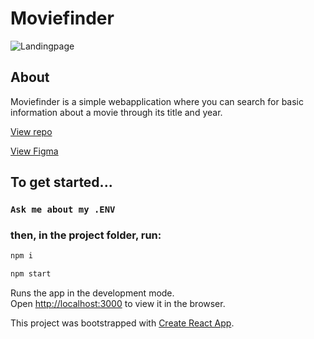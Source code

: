 # Moviefinder

![Landingpage](/assets/homescreen.png)

## About
Moviefinder is a simple webapplication where you can search for basic information about a movie through its title and year.

[View repo](https://github.com/nybbe123/moviefinder)

[View Figma](https://www.figma.com/file/cDNiRclqUxpK0CTZXMO5N2/Untitled?node-id=0%3A1&t=FWIHbcnYNasvpU6F-1)

## To get started...
### `Ask me about my .ENV`

### then, in the project folder, run:

```bash
npm i
```

```bash
npm start
```

Runs the app in the development mode.\
Open [http://localhost:3000](http://localhost:3000) to view it in the browser.

This project was bootstrapped with [Create React App](https://github.com/facebook/create-react-app).
